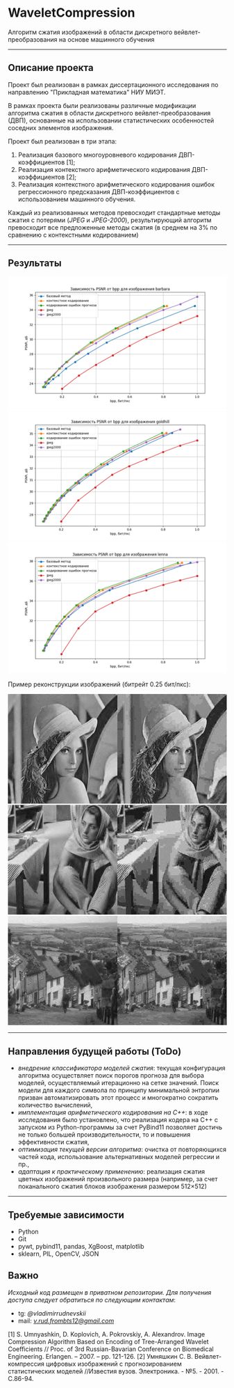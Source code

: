 # WaveletCompression

Алгоритм сжатия изображений в области дискретного вейвлет-преобразования на основе машинного обучения

---

## Описание проекта  

Проект был реализован в рамках диссертационного исследования по направлению "Прикладная математика" НИУ МИЭТ.

В рамках проекта были реализованы различные модификации алгоритма сжатия в области дискретного вейвлет-преобразования (ДВП),
основанные на использовании статистических особенностей соседних элементов изображения.

Проект был реализован в три этапа:

1) Реализация базового многоуровневого кодирования ДВП-коэффициентов [1];
2) Реализация контекстного арифметического кодирования ДВП-коэффициентов [2];
3) Реализация контекстного арифметического кодирования ошибок регрессионного предсказания ДВП-коэффициентов с использованием машинного обучения.

Каждый из реализованных методов превосходит стандартные методы сжатия с потерями (*JPEG* и *JPEG-2000*), результирующий
алгоритм превосходит все предложенные методы сжатия (в среднем на 3% по сравнению с контекстными кодированием)

---

##  Результаты 

![img.png](img.png)
![img_1.png](img_1.png)
![img_2.png](img_2.png)

Пример реконструкции изображений (битрейт 0.25 бит/пкс):

![img_3.png](img_3.png)
![img_4.png](img_4.png)
![img_5.png](img_5.png)

---

##  Направления будущей работы (ToDo)

- *внедрение классификатора моделей сжатия*: текущая конфигурация алгоритма осуществляет поиск порогов прогноза для выбора моделей, осуществляемый итерационно на сетке значений. Поиск модели для каждого символа по принципу минимальной энтропии призван автоматизировать этот процесс и многократно сократить количество вычислений, 
- *имплементация арифметического кодирования на C++*: в ходе исследования было установлено, что реализация кодера на C++ с запуском из Python-программы за счет PyBind11 позволяет достичь не только большей производительности, то и повышения эффективности сжатия,
- *оптимизация текущей версии алгоритма*: очистка от повторяющихся частей кода, использование альтернативных моделей регрессии и пр.,
- *адаптация к практическому применению*: реализация сжатия цветных изображений произвольного размера (например, за счет поканального сжатия блоков изображения размером 512×512) 
---

## Требуемые зависимости 
- Python  
- Git
- pywt, pybind11, pandas, XgBoost, matplotlib 
- sklearn, PIL, OpenCV, JSON

## Важно

*Исходный код размещен в приватном репозитории. Для получения доступа следует обратиться по следующим контактам*:
- tg: *@vladimirrudnevskii*
- mail: *v.rud.frombts12@gmail.com*


[1] S. Umnyashkin, D. Koplovich, A. Pokrovskiy, A. Alexandrov. Image Compression Algorithm Based on Encoding of Tree-Arranged Wavelet Coefficients // Proc. of 3rd Russian-Bavarian Conference on Biomedical Engineering. Erlangen. – 2007. – pp. 121-126. 
[2] Умняшкин С. В. Вейвлет-компрессия цифровых изображений с прогнозированием статистических моделей //Известия вузов. Электроника. - №5. - 2001. - С.86-94.
